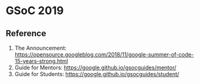 # GSoC 2019
## Reference
1. The Announcement: https://opensource.googleblog.com/2018/11/google-summer-of-code-15-years-strong.html
2. Guide for Mentors: https://google.github.io/gsocguides/mentor/
3. Guide for Students: https://google.github.io/gsocguides/student/
